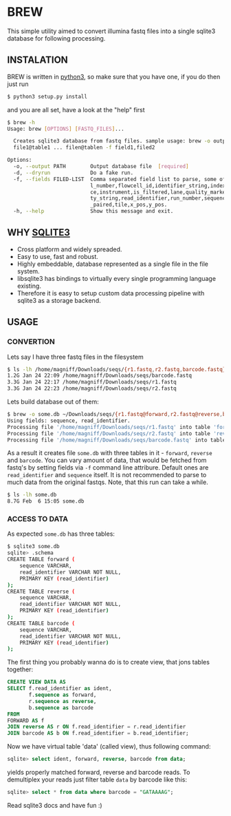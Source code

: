 # BREW

This simple utility aimed to convert illumina fastq files into a single sqlite3 database for following processing.

## INSTALATION
BREW is written in [python3](https://www.python.org/downloads/release/python-351/), so make sure that you have one, if you do then just run
```bash
$ python3 setup.py install
```
and you are all set, have a look at the "help" first
```bash
$ brew -h
Usage: brew [OPTIONS] [FASTQ_FILES]...

  Creates sqlite3 database from fastq files. sample usage: brew -o output.db
  file1@table1 ... filen@tablen -f field1,filed2

Options:
  -o, --output PATH        Output database file  [required]
  -d, --dryrun             Do a fake run.
  -f, --fields FILED-LIST  Comma separated field list to parse, some of contro
                           l_number,flowcell_id,identifier_string,index_sequen
                           ce,instrument,is_filtered,lane,quality_marker,quali
                           ty_string,read_identifier,run_number,sequence,sigle
                           _paired,tile,x_pos,y_pos.
  -h, --help               Show this message and exit.

```

## WHY [SQLITE3](https://www.sqlite.org/)
* Сross platform and widely spreaded.
* Easy to use, fast and robust.
* Highly embeddable, database represented as a single file in the file system.
* libsqlite3 has bindings to virtually every single programming language existing.
* Therefore it is easy to setup custom data processing pipeline with sqlite3 as a storage backend. 


## USAGE
### CONVERTION
Lets say I have three fastq files in the filesystem
```bash
$ ls -lh /home/magniff/Downloads/seqs/{r1.fastq,r2.fastq,barcode.fastq}
1.2G Jan 24 22:09 /home/magniff/Downloads/seqs/barcode.fastq
3.3G Jan 24 22:17 /home/magniff/Downloads/seqs/r1.fastq
3.3G Jan 24 22:23 /home/magniff/Downloads/seqs/r2.fastq
```
Lets build database out of them:
```bash
$ brew -o some.db ~/Downloads/seqs/{r1.fastq@forward,r2.fastq@reverse,barcode.fastq@barcode}
Using fields: sequence, read_identifier.
Processing file '/home/magniff/Downloads/seqs/r1.fastq' into table 'forward'
Processing file '/home/magniff/Downloads/seqs/r2.fastq' into table 'reverse'
Processing file '/home/magniff/Downloads/seqs/barcode.fastq' into table 'barcode'
```
As a result it creates file `some.db` with three tables in it - `forward`, `reverse` and `barcode`. You can vary amount of data, that would be fetched from fastq's by setting fields via `-f` command line attribure. Default ones are `read_identifier` and `sequence` itself. It is not recommended to parse to much data from the original fastqs. Note, that this run can take a while.
```bash
$ ls -lh some.db 
8.7G Feb  6 15:05 some.db
```

### ACCESS TO DATA
As expected `some.db` has three tables:
```bash
$ sqlite3 some.db 
sqlite> .schema
CREATE TABLE forward (
	sequence VARCHAR, 
	read_identifier VARCHAR NOT NULL, 
	PRIMARY KEY (read_identifier)
);
CREATE TABLE reverse (
	sequence VARCHAR, 
	read_identifier VARCHAR NOT NULL, 
	PRIMARY KEY (read_identifier)
);
CREATE TABLE barcode (
	sequence VARCHAR, 
	read_identifier VARCHAR NOT NULL, 
	PRIMARY KEY (read_identifier)
);
```
The first thing you probably wanna do is to create view, that jons tables together:
```sql
CREATE VIEW DATA AS
SELECT f.read_identifier as ident,
       f.sequence as forward,
       r.sequence as reverse,
       b.sequence as barcode
FROM
FORWARD AS f
JOIN reverse AS r ON f.read_identifier = r.read_identifier
JOIN barcode AS b ON f.read_identifier = b.read_identifier;
```
Now we have virtual table 'data' (called view), thus following command:
```sql
sqlite> select ident, forward, reverse, barcode from data;
```
yields properly matched forward, reverse and barcode reads. To demultiplex your reads just filter table `data` by barcode like this:
```sql
sqlite> select * from data where barcode = "GATAAAAG";
```
Read sqlite3 docs and have fun :)







